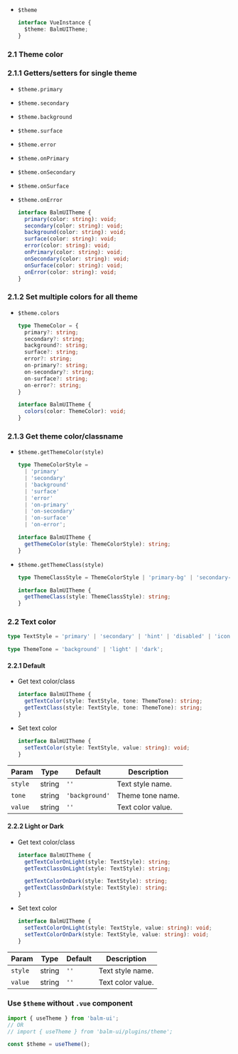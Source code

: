 - `$theme`

  ```ts
  interface VueInstance {
    $theme: BalmUITheme;
  }
  ```

### 2.1 Theme color

### 2.1.1 Getters/setters for single theme

- `$theme.primary`
- `$theme.secondary`
- `$theme.background`
- `$theme.surface`
- `$theme.error`
- `$theme.onPrimary`
- `$theme.onSecondary`
- `$theme.onSurface`
- `$theme.onError`

  ```ts
  interface BalmUITheme {
    primary(color: string): void;
    secondary(color: string): void;
    background(color: string): void;
    surface(color: string): void;
    error(color: string): void;
    onPrimary(color: string): void;
    onSecondary(color: string): void;
    onSurface(color: string): void;
    onError(color: string): void;
  }
  ```

### 2.1.2 Set multiple colors for all theme

- `$theme.colors`

  ```ts
  type ThemeColor = {
    primary?: string;
    secondary?: string;
    background?: string;
    surface?: string;
    error?: string;
    on-primary?: string;
    on-secondary?: string;
    on-surface?: string;
    on-error?: string;
  }

  interface BalmUITheme {
    colors(color: ThemeColor): void;
  }
  ```

### 2.1.3 Get theme color/classname

- `$theme.getThemeColor(style)`

  ```ts
  type ThemeColorStyle =
    | 'primary'
    | 'secondary'
    | 'background'
    | 'surface'
    | 'error'
    | 'on-primary'
    | 'on-secondary'
    | 'on-surface'
    | 'on-error';

  interface BalmUITheme {
    getThemeColor(style: ThemeColorStyle): string;
  }
  ```

- `$theme.getThemeClass(style)`

  ```ts
  type ThemeClassStyle = ThemeColorStyle | 'primary-bg' | 'secondary-bg';

  interface BalmUITheme {
    getThemeClass(style: ThemeClassStyle): string;
  }
  ```

### 2.2 Text color

```ts
type TextStyle = 'primary' | 'secondary' | 'hint' | 'disabled' | 'icon';

type ThemeTone = 'background' | 'light' | 'dark';
```

#### 2.2.1 Default

- Get text color/class

  ```ts
  interface BalmUITheme {
    getTextColor(style: TextStyle, tone: ThemeTone): string;
    getTextClass(style: TextStyle, tone: ThemeTone): string;
  }
  ```

- Set text color

  ```ts
  interface BalmUITheme {
    setTextColor(style: TextStyle, value: string): void;
  }
  ```

| Param   | Type   | Default        | Description       |
| ------- | ------ | -------------- | ----------------- |
| `style` | string | `''`           | Text style name.  |
| `tone`  | string | `'background'` | Theme tone name.  |
| `value` | string | `''`           | Text color value. |

#### 2.2.2 Light or Dark

- Get text color/class

  ```ts
  interface BalmUITheme {
    getTextColorOnLight(style: TextStyle): string;
    getTextClassOnLight(style: TextStyle): string;

    getTextColorOnDark(style: TextStyle): string;
    getTextClassOnDark(style: TextStyle): string;
  }
  ```

- Set text color

  ```ts
  interface BalmUITheme {
    setTextColorOnLight(style: TextStyle, value: string): void;
    setTextColorOnDark(style: TextStyle, value: string): void;
  }
  ```

| Param   | Type   | Default | Description       |
| ------- | ------ | ------- | ----------------- |
| `style` | string | `''`    | Text style name.  |
| `value` | string | `''`    | Text color value. |

### Use `$theme` without `.vue` component

```js
import { useTheme } from 'balm-ui';
// OR
// import { useTheme } from 'balm-ui/plugins/theme';

const $theme = useTheme();
```

